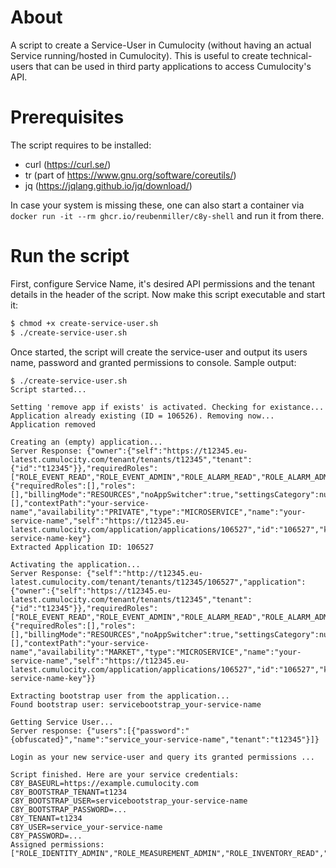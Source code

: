 # About

A script to create a Service-User in Cumulocity (without having an actual Service running/hosted in Cumulocity). This is useful to create technical-users that can be used in third party applications to access Cumulocity's API. 

# Prerequisites

The script requires to be installed:
* curl (https://curl.se/)
* tr (part of https://www.gnu.org/software/coreutils/)
* jq (https://jqlang.github.io/jq/download/)

In case your system is missing these, one can also start a container via `docker run -it --rm ghcr.io/reubenmiller/c8y-shell` and run it from there. 

# Run the script

First, configure Service Name, it's desired API permissions and the tenant details in the header of the script. Now make this script executable and start it:

```sh
$ chmod +x create-service-user.sh
$ ./create-service-user.sh
```

Once started, the script will create the service-user and output its users name, password and granted permissions to console. Sample output:

```text
$ ./create-service-user.sh
Script started...

Setting 'remove app if exists' is activated. Checking for existance...
Application already existing (ID = 106526). Removing now...
Application removed

Creating an (empty) application...
Server Response: {"owner":{"self":"https://t12345.eu-latest.cumulocity.com/tenant/tenants/t12345","tenant":{"id":"t12345"}},"requiredRoles":["ROLE_EVENT_READ","ROLE_EVENT_ADMIN","ROLE_ALARM_READ","ROLE_ALARM_ADMIN"],"manifest":{"requiredRoles":[],"roles":[],"billingMode":"RESOURCES","noAppSwitcher":true,"settingsCategory":null},"roles":[],"contextPath":"your-service-name","availability":"PRIVATE","type":"MICROSERVICE","name":"your-service-name","self":"https://t12345.eu-latest.cumulocity.com/application/applications/106527","id":"106527","key":"your-service-name-key"}
Extracted Application ID: 106527

Activating the application...
Server Response: {"self":"http://t12345.eu-latest.cumulocity.com/tenant/tenants/t12345/106527","application":{"owner":{"self":"https://t12345.eu-latest.cumulocity.com/tenant/tenants/t12345","tenant":{"id":"t12345"}},"requiredRoles":["ROLE_EVENT_READ","ROLE_EVENT_ADMIN","ROLE_ALARM_READ","ROLE_ALARM_ADMIN"],"manifest":{"requiredRoles":[],"roles":[],"billingMode":"RESOURCES","noAppSwitcher":true,"settingsCategory":null},"roles":[],"contextPath":"your-service-name","availability":"MARKET","type":"MICROSERVICE","name":"your-service-name","self":"https://t12345.eu-latest.cumulocity.com/application/applications/106527","id":"106527","key":"your-service-name-key"}}

Extracting bootstrap user from the application...
Found bootstrap user: servicebootstrap_your-service-name

Getting Service User...
Server response: {"users":[{"password":"{obfuscated}","name":"service_your-service-name","tenant":"t12345"}]}

Login as your new service-user and query its granted permissions ...

Script finished. Here are your service credentials:
C8Y_BASEURL=https://example.cumulocity.com
C8Y_BOOTSTRAP_TENANT=t1234
C8Y_BOOTSTRAP_USER=servicebootstrap_your-service-name
C8Y_BOOTSTRAP_PASSWORD=...
C8Y_TENANT=t1234
C8Y_USER=service_your-service-name
C8Y_PASSWORD=...
Assigned permissions: ["ROLE_IDENTITY_ADMIN","ROLE_MEASUREMENT_ADMIN","ROLE_INVENTORY_READ","ROLE_IDENTITY_READ","ROLE_SYSTEM","ROLE_NOTIFICATION_2_ADMIN","ROLE_INVENTORY_ADMIN","ROLE_OPTION_MANAGEMENT_READ","ROLE_EVENT_ADMIN"]
